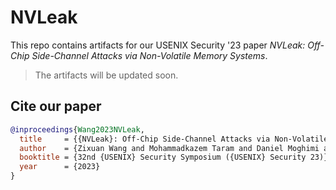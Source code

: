 # NVLeak

This repo contains artifacts for our USENIX Security '23 paper *NVLeak: Off-Chip Side-Channel Attacks via Non-Volatile Memory Systems*.

> The artifacts will be updated soon.

## Cite our paper

``` BibTeX
@inproceedings{Wang2023NVLeak,
  title     = {{NVLeak}: Off-Chip Side-Channel Attacks via Non-Volatile Memory Systems},
  author    = {Zixuan Wang and Mohammadkazem Taram and Daniel Moghimi and Steven Swanson and Dean Tullsen and Jishen Zhao},
  booktitle = {32nd {USENIX} Security Symposium ({USENIX} Security 23)},
  year      = {2023}
}
```
